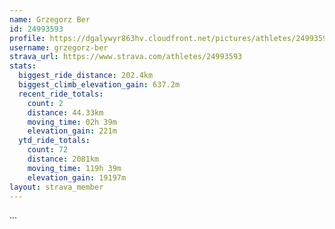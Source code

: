 ```yaml
---
name: Grzegorz Ber
id: 24993593
profile: https://dgalywyr863hv.cloudfront.net/pictures/athletes/24993593/7453165/11/large.jpg
username: grzegorz-ber
strava_url: https://www.strava.com/athletes/24993593
stats:
  biggest_ride_distance: 202.4km
  biggest_climb_elevation_gain: 637.2m
  recent_ride_totals:
    count: 2
    distance: 44.33km
    moving_time: 02h 39m
    elevation_gain: 221m
  ytd_ride_totals:
    count: 72
    distance: 2081km
    moving_time: 119h 39m
    elevation_gain: 19197m
layout: strava_member
--- 
```

...

